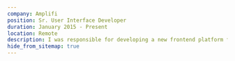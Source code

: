 ```yaml
---
company: Amplifi
position: Sr. User Interface Developer
duration: January 2015 - Present
location: Remote
description: I was responsible for developing a new frontend platform for Oracle Commerce using new technologies such as SCSS, Grunt, and RequireJS. I used test driven development, conducted code reviews, and worked closely with designers and product owners to develop new features.
hide_from_sitemap: true
---
```

